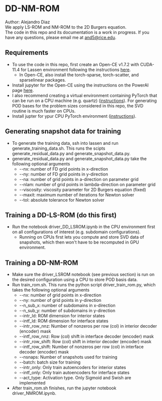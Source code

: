 # DD-NM-ROM
Author: Alejandro Diaz  
We apply LS-ROM and NM-ROM to the 2D Burgers equation.  
The code in this repo and its documentation is a work in progress. If you have any questions, please email me at and5@rice.edu.

## Requirements
- To use the code in this repo, first create an Open-CE v1.7.2 with CUDA-11.4 for Lassen environment following the instructions [here](https://lc.llnl.gov/confluence/display/LC/2022/10/20/Open-CE+v1.7.2+with+CUDA-11.4+for+Lassen).  
  * In Open-CE, also install the torch-sparse, torch-scatter, and sparselinear packages.
- Install jupyter for the Open-CE using the instructions on the PowerAI page [here](https://lc.llnl.gov/confluence/display/LC/IBM+PowerAI+in+LC).
- I also recommend creating a virtual environment containing PyTorch that can be run on a CPU machine (e.g. quartz) ([instructions](https://lc.llnl.gov/confluence/display/LC/PyTorch+in+LC)).
For generating POD bases for the problem sizes considered in this repo, the SVD routine is much faster on CPUs. 
- Install jupter for ypur CPU PyTorch environment ([instructions](https://lc.llnl.gov/confluence/display/LC/JupyterHub+and+Jupyter+Notebook)). 

## Generating snapshot data for training
- To generate the training data, ssh into lassen and run generate_training_data.sh. This runs the scipts generate_residual_data.py and generate_snapshot_data.py.
- generate_residual_data.py and generate_snapshot_data.py take the following optional arguments 
  * --nx:         number of FD grid points in x-direction
  * --ny:         number of FD grid points in y-direction
  * --na:         number of grid points in a-direction on parameter grid
  * --nlam:       number of grid points in lambda-direction on parameter grid
  * --viscosity:  viscosity parameter for 2D Burgers equation (fixed)
  * --maxit:      maximum number of iterations for Newton solver
  * --tol:        absolute tolerance for Newton solver

## Training a DD-LS-ROM (do this first)
- Run the notebook driver_DD_LSROM.ipynb in the CPU environment first on all configurations of interest (e.g. subdomain configurations). 
  * Running on CPUs first lets you compute and store SVD data of snapshots, which then won't have to be recomputed in GPU environment. 

## Training a DD-NM-ROM
- Make sure the driver_LSROM notebook (see previous section) is run on the desired configuration using a CPU to store POD basis data. 
- Run train_rom.sh. This runs the python script driver_train_rom.py, which takes the following optional arguments 
  * --nx:                number of grid points in x-direction
  * --ny:                number of grid points in y-direction
  * --n_sub_x:           number of subdomains in x-direction
  * --n_sub_y:           number of subdomains in y-direction
  * --intr_ld:           ROM dimension for interior states
  * --intf_ld:           ROM dimension for interface states
  * --intr_row_nnz:      Number of nonzeros per row (col) in interior decoder (encoder) mask
  * --intf_row_nnz:      Row (col) shift in interface decoder (encoder) mask
  * --intr_row_shift:    Row (col) shift in interior decoder (encoder) mask
  * --intf_row_shift:    Number of nonzeros per row (col) in interface decoder (encoder) mask
  * --nsnaps:            Number of snapshots used for training
  * --batch:             batch size for training
  * --intr_only:         Only train autoencoders for interior states
  * --intf_only:         Only train autoencoders for interface states
  * --act_type:          Activation type. Only Sigmoid and Swish are implemented
- After train_rom.sh finishes, run the jupyter notebook driver_NMROM.ipynb. 
